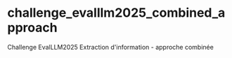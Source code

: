 # challenge_evalllm2025_combined_approach
Challenge EvalLLM2025 Extraction d'information - approche combinée
